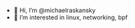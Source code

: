 - 👋 Hi, I’m @michaelraskansky
- 👀 I’m interested in linux, networking, bpf

<!---
michaelraskansky/michaelraskansky is a ✨ special ✨ repository because its `README.md` (this file) appears on your GitHub profile.
You can click the Preview link to take a look at your changes.
--->
